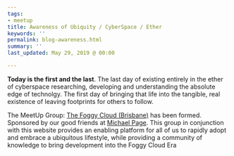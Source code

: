 ```yaml
---
tags:
- meetup
title: Awareness of Ubiquity / CyberSpace / Ether
keywords: ''
permalink: blog-awareness.html
summary: ''
last_updated: May 29, 2019 @ 00:00

---
```

**Today is the first and the last**. The last day of existing entirely in the ether of cyberspace researching, developing and understanding the absolute edge of technolgy. The first day of bringing that life into the tangible, real existence of leaving footprints for others to follow.

The MeetUp Group: [The Foggy Cloud (Brisbane)](https://www.meetup.com/The-Foggy-Cloud/) has been formed. Sponsored by our good friends at [Michael Page](https://www.michaelpage.com.au/). This group in conjunction with this website provides an enabling platform for all of us to rapidly adopt and embrace a ubiquitous lifestyle, while providing a community of knowledge to bring development into the Foggy Cloud Era

